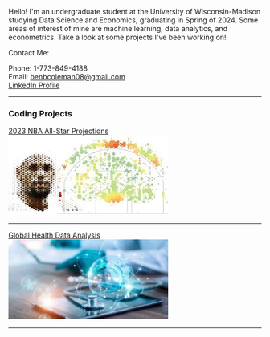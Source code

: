 Hello! I'm an undergraduate student at the University of Wisconsin-Madison studying Data Science and Economics, graduating in Spring of 2024. Some areas of interest of mine are machine learning, data analytics, and econometrics. Take a look at some projects I've been working on!

Contact Me:

Phone: 1-773-849-4188  
Email: benbcoleman08@gmail.com  
[LinkedIn Profile](https://www.linkedin.com/in/benjamin-coleman02/)

---
### Coding Projects

[2023 NBA All-Star Projections](https://nbviewer.org/github/bencoleman24/2023-NBA-All-Star-Projections/blob/main/NBA%20All-Star%20Projections.ipynb/)
<img src="images/nbaig.jpg?raw=true"/>

---
[Global Health Data Analysis](https://nbviewer.org/github/bencoleman24/Global-Health-Data-Analysis/blob/main/Global%20Health%20Data%20Analysis.ipynb/)
<img src="images/gw.jpg?raw=true"/>





---
<!-- Remove above link if you don't want to attibute -->
